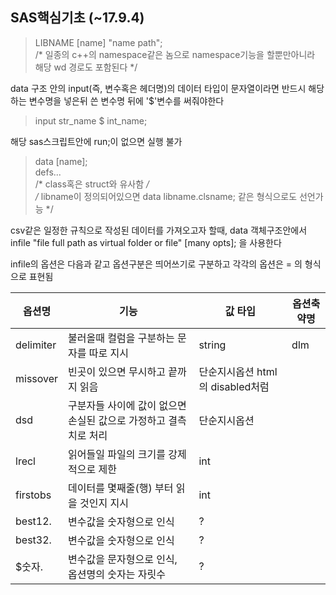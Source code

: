 ## SAS핵심기초 (~17.9.4)

> LIBNAME [name] "name path";  
> /* 일종의 c++의 namespace같은 놈으로 namespace기능을 할뿐만아니라 해당 wd 경로도 포함된다 */

data 구조 안의 input(즉, 변수혹은 헤더명)의 데이터 타입이 문자열이라면 반드시 해당하는 변수명을 넣은뒤 쓴 변수명 뒤에 '$'변수를 써줘야한다
>  input str_name $ int_name;  

해당 sas스크립트안에 run;이 없으면 실행 불가  

> data [name];  
>       defs...  
> /* class혹은 struct와 유사함 */  
> /* libname이 정의되어있으면 data libname.clsname; 같은 형식으로도 선언가능 */  

csv같은 일정한 규칙으로 작성된 데이터를 가져오고자 할때,
data 객체구조안에서 infile "file full path as virtual folder or file" [many opts]; 을 사용한다

infile의 옵션은 다음과 같고 옵션구분은 띄어쓰기로 구분하고 각각의 옵션은 <optattr>=<val> 의 형식으로 표현됨

| 옵션명 | 기능 | 값 타입| 옵션축약명 |
| --- | --- | --- | --- |
| delimiter | 불러올때 컬럼을 구분하는 문자를 따로 지시 | string | dlm |
| missover | 빈곳이 있으면 무시하고 끝까지 읽음 | 단순지시옵션 html의 disabled처럼 | |
| dsd | 구분자들 사이에 값이 없으면 손실된 값으로 가정하고 결측치로 처리 | 단순지시옵션 | |
| lrecl | 읽어들일 파일의 크기를 강제적으로 제한 | int | |
| firstobs | 데이터를 몇째줄(행) 부터 읽을 것인지 지시 | int | |
| best12. | 변수값을 숫자형으로 인식 | ? | |
| best32. | 변수값을 숫자형으로 인식 | ? | |
| $숫자. | 변수값을 문자형으로 인식, 옵션명의 숫자는 자릿수 | ? | |